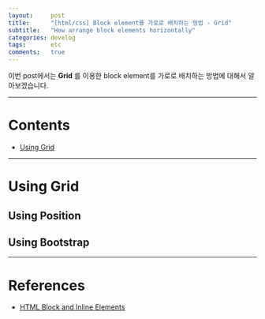 ```yaml
---
layout:     post
title:      "[html/css] Block element를 가로로 배치하는 방법 - Grid"
subtitle:   "How arrange block elements horizontally"
categories: develog
tags:       etc
comments:   true
---
```


이번 post에서는 **Grid** 를 이용한 block element를 가로로 배치하는 방법에 대해서 알아보겠습니다.

---

# Contents

* [Using Grid](#using-grid)

---

# Using Grid

## Using Position

## Using Bootstrap

---

# References
* [HTML Block and Inline Elements](https://www.w3schools.com/html/html_blocks.asp)

<script async src="https://static.codepen.io/assets/embed/ei.js"></script>